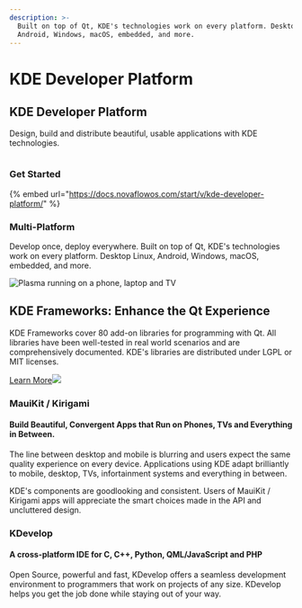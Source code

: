 ```yaml
---
description: >-
  Built on top of Qt, KDE's technologies work on every platform. Desktop Linux,
  Android, Windows, macOS, embedded, and more.
---
```


# KDE Developer Platform

## KDE Developer Platform

Design, build and distribute beautiful, usable applications with KDE technologies.

<figure><img src="https://upload.wikimedia.org/wikipedia/commons/thumb/8/8d/KDE_logo.svg/800px-KDE_logo.svg.png" alt=""><figcaption></figcaption></figure>

### Get Started

{% embed url="https://docs.novaflowos.com/start/v/kde-developer-platform/" %}

### Multi-Platform

Develop once, deploy everywhere. Built on top of Qt, KDE's technologies work on every platform. Desktop Linux, Android, Windows, macOS, embedded, and more.

![Plasma running on a phone, laptop and TV](https://develop.kde.org/plasma-devices.svg)

## KDE Frameworks: Enhance the Qt Experience

KDE Frameworks cover 80 add-on libraries for programming with Qt. All libraries have been well-tested in real world scenarios and are comprehensively documented. KDE's libraries are distributed under LGPL or MIT licenses.

[Learn More](https://develop.kde.org/products/frameworks/)![](https://develop.kde.org/frameworks/kirigami/kirigami-devices.png)

### MauiKit / Kirigami

#### Build Beautiful, Convergent Apps that Run on Phones, TVs and Everything in Between.

The line between desktop and mobile is blurring and users expect the same quality experience on every device. Applications using KDE adapt brilliantly to mobile, desktop, TVs, infortainment systems and everything in between.

KDE's components are goodlooking and consistent. Users of MauiKit / Kirigami apps will appreciate the smart choices made in the API and uncluttered design.

### KDevelop

#### A cross-platform IDE for C, C++, Python, QML/JavaScript and PHP

Open Source, powerful and fast, KDevelop offers a seamless development environment to programmers that work on projects of any size. KDevelop helps you get the job done while staying out of your way.
